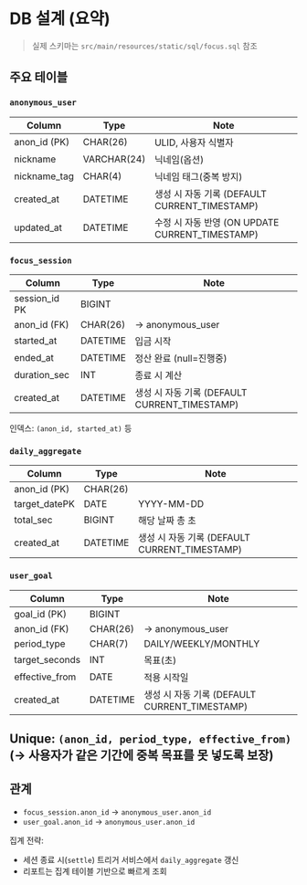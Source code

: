# DB 설계 (요약)

> 실제 스키마는 `src/main/resources/static/sql/focus.sql` 참조

## 주요 테이블

### `anonymous_user`
| Column        | Type        | Note                       |
|---------------|-------------|----------------------------|
| anon_id (PK)  | CHAR(26)    | ULID, 사용자 식별자        |
| nickname      | VARCHAR(24) | 닉네임(옵션)               |
| nickname_tag  | CHAR(4)     | 닉네임 태그(중복 방지)     |
| created_at    | DATETIME    | 생성 시 자동 기록 (DEFAULT CURRENT_TIMESTAMP)|
| updated_at    | DATETIME    | 수정 시 자동 반영 (ON UPDATE CURRENT_TIMESTAMP) |

### `focus_session`
| Column        | Type      | Note                                  |
|---------------|-----------|---------------------------------------|
| session_id PK | BIGINT    |                                       |
| anon_id (FK)  | CHAR(26)  | → anonymous_user                      |
| started_at    | DATETIME  | 입금 시작                              |
| ended_at      | DATETIME  | 정산 완료 (null=진행중)                |
| duration_sec  | INT       | 종료 시 계산                           |
| created_at    | DATETIME  |생성 시 자동 기록 (DEFAULT CURRENT_TIMESTAMP)|

인덱스: `(anon_id, started_at)` 등

### `daily_aggregate`
| Column        | Type      | Note                       |
|---------------|-----------|----------------------------|
| anon_id (PK)  | CHAR(26)  |                            |
| target_datePK | DATE      | YYYY-MM-DD                 |
| total_sec     | BIGINT    | 해당 날짜 총 초             |
| created_at    | DATETIME  |생성 시 자동 기록 (DEFAULT CURRENT_TIMESTAMP)|

### `user_goal`
| Column         | Type      | Note                                         |
|----------------|-----------|----------------------------------------------|
| goal_id (PK)   | BIGINT    |                                              |
| anon_id (FK)   | CHAR(26)  | → anonymous_user                             |
| period_type    | CHAR(7)   | DAILY/WEEKLY/MONTHLY                         |
| target_seconds | INT       | 목표(초)                                     |
| effective_from | DATE      | 적용 시작일                                  |
| created_at     | DATETIME  |생성 시 자동 기록 (DEFAULT CURRENT_TIMESTAMP) |

Unique: `(anon_id, period_type, effective_from)`
(-> 사용자가 같은 기간에 중복 목표를 못 넣도록 보장)
---

## 관계
- `focus_session.anon_id` → `anonymous_user.anon_id`
- `user_goal.anon_id`     → `anonymous_user.anon_id`

집계 전략:
- 세션 종료 시(`settle`) 트리거 서비스에서 `daily_aggregate` 갱신
- 리포트는 집계 테이블 기반으로 빠르게 조회
